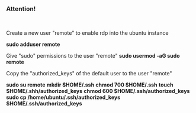 <h3>Attention!</h3>
<br>
<p>Create a new user "remote" to enable rdp into the ubuntu instance</p>
<b>sudo adduser remote</b>
<p>Give "sudo" permissions to the user "remote"
<b>sudo usermod -aG sudo remote</b>
<p>Copy the "authorized_keys" of the default user to the user "remote"</p>
<b>sudo su remote</b>
<b>mkdir $HOME/.ssh</b>
<b>chmod 700 $HOME/.ssh</b>
<b>touch $HOME/.shh/authorized_keys</b>
<b>chmod 600 $HOME/.ssh/authorized_keys</b>
<b>sudo cp /home/ubuntu/.ssh/authorized_keys $HOME/.ssh/authorized_keys</b>
